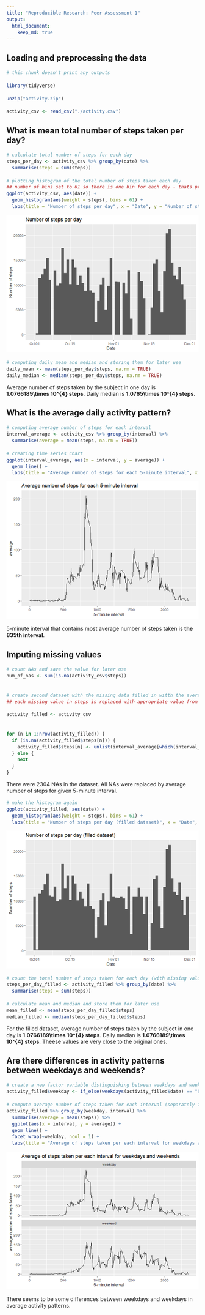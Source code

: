 ```yaml
---
title: "Reproducible Research: Peer Assessment 1"
output: 
  html_document:
    keep_md: true
---
```



## Loading and preprocessing the data


```r
# this chunk doesn't print any outputs

library(tidyverse)

unzip("activity.zip")

activity_csv <- read_csv("./activity.csv")
```


## What is mean total number of steps taken per day?


```r
# calculate total number of steps for each day
steps_per_day <- activity_csv %>% group_by(date) %>% 
  summarise(steps = sum(steps))

# plotting histogram of the total number of steps taken each day
## number of bins set to 61 so there is one bin for each day - thats probably not the best way to do a histogram but this is how I understood the instructions :)
ggplot(activity_csv, aes(date)) +
  geom_histogram(aes(weight = steps), bins = 61) +
  labs(title = "Number of steps per day", x = "Date", y = "Number of steps")
```

![](PA1_template_files/figure-html/unnamed-chunk-2-1.png)<!-- -->

```r
# computing daily mean and median and storing them for later use
daily_mean <- mean(steps_per_day$steps, na.rm = TRUE)
daily_median <- median(steps_per_day$steps, na.rm = TRUE)
```


Average number of steps taken by the subject in one day is **1.0766189\times 10^{4} steps**. Daily median is **1.0765\times 10^{4} steps**.



## What is the average daily activity pattern?


```r
# computing average number of steps for each interval
interval_average <- activity_csv %>% group_by(interval) %>% 
  summarise(average = mean(steps, na.rm = TRUE))

# creating time series chart
ggplot(interval_average, aes(x = interval, y = average)) +
  geom_line() +
  labs(title = "Average number of steps for each 5-minute interval", x = "5-minute interval", "average steps taken")
```

![](PA1_template_files/figure-html/unnamed-chunk-3-1.png)<!-- -->


5-minute interval that contains most average number of steps taken is **the 835th interval**.


## Imputing missing values


```r
# count NAs and save the value for later use
num_of_nas <- sum(is.na(activity_csv$steps))


# create second dataset with the missing data filled in witth the average value for given 5-minute interval
## each missing value in steps is replaced with appropriate value from interval_average

activity_filled <- activity_csv


for (n in 1:nrow(activity_filled)) {
  if (is.na(activity_filled$steps[n])) {
    activity_filled$steps[n] <- unlist(interval_average[which(interval_average$interval %in% activity_filled$interval[n]), 2])
  } else {
    next
  }
}
```



There were 2304 NAs in the dataset. All NAs were replaced by average number of steps for given 5-minute interval.




```r
# make the histogram again
ggplot(activity_filled, aes(date)) +
  geom_histogram(aes(weight = steps), bins = 61) +
  labs(title = "Number of steps per day (filled dataset)", x = "Date", y = "Number of steps")
```

![](PA1_template_files/figure-html/unnamed-chunk-5-1.png)<!-- -->

```r
# count the total number of steps taken for each day (with missing values filled)
steps_per_day_filled <- activity_filled %>% group_by(date) %>% 
  summarise(steps = sum(steps))

# calculate mean and median and store them for later use
mean_filled <- mean(steps_per_day_filled$steps)
median_filled <- median(steps_per_day_filled$steps)
```


For the filled dataset, average number of steps taken by the subject in one day is **1.0766189\times 10^{4} steps**. Daily median is **1.0766189\times 10^{4} steps**. Theese values are very close to the original ones.


## Are there differences in activity patterns between weekdays and weekends?


```r
# create a new factor variable distinguishing between weekdays and weekends
activity_filled$weekday <- if_else(weekdays(activity_filled$date) == "Saturday" | weekdays(activity_filled$date) == "Sunday", "weekend", "weekday")

# compute average number of steps taken for each interval (separately for weekdays and weekends) and plot the difference between weekdays and weekends
activity_filled %>% group_by(weekday, interval) %>% 
  summarise(average = mean(steps)) %>% 
  ggplot(aes(x = interval, y = average)) +
  geom_line() +
  facet_wrap(~weekday, ncol = 1) +
  labs(title = "Average of steps taken per each interval for weekdays and weekends", x = "5-minute interval", y = "average number of steps taken")
```

![](PA1_template_files/figure-html/unnamed-chunk-6-1.png)<!-- -->

There seems to be some differences between weekdays and weekdays in average activity patterns.

